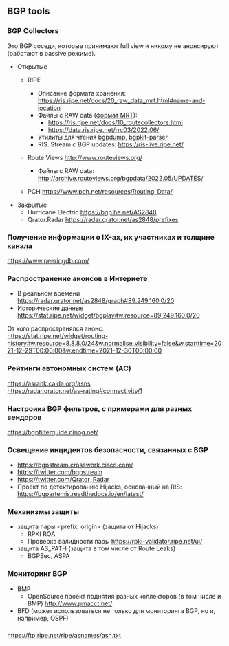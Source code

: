 ## BGP tools

### BGP Collectors
Это BGP соседи, которые принимают full view и никому не анонсируют (работают в passive режиме).

- Открытые
  - RIPE 
    - Описание формата хранения: https://ris.ripe.net/docs/20_raw_data_mrt.html#name-and-location
    - Файлы с RAW data ([формат MRT](https://datatracker.ietf.org/doc/html/rfc6396)): 
      - https://ris.ripe.net/docs/10_routecollectors.html
      - https://data.ris.ripe.net/rrc03/2022.06/
    - Утилиты для чтения [bgpdump](https://github.com/RIPE-NCC/bgpdump), [bgpkit-parser](https://github.com/bgpkit/bgpkit-parser)
    - RIS. Stream с BGP updates: https://ris-live.ripe.net/

  - Route Views http://www.routeviews.org/
    - Файлы с RAW data: http://archive.routeviews.org/bgpdata/2022.05/UPDATES/
  - PCH https://www.pch.net/resources/Routing_Data/
- Закрытые
  - Hurricane Electric https://bgp.he.net/AS2848
  - Qrator.Radar  https://radar.qrator.net/as2848/prefixes


### Получение информации о IX-ах, их участниках и толщине канала
https://www.peeringdb.com/


### Распространение анонсов в Интернете
- В реальном времени https://radar.qrator.net/as2848/graph#89.249.160.0/20  
- Исторические данные https://stat.ripe.net/widget/bgplay#w.resource=89.249.160.0/20

От кого распространялся анонс:  
https://stat.ripe.net/widget/routing-history#w.resource=8.8.8.0/24&w.normalise_visibility=false&w.starttime=2021-12-29T00:00:00&w.endtime=2021-12-30T00:00:00

### Рейтинги автономных систем (АС)
https://asrank.caida.org/asns  
https://radar.qrator.net/as-rating#connectivity/1  


### Настроика BGP фильтров, c примерами для разных вендоров
https://bgpfilterguide.nlnog.net/

### Освещение инцидентов безопасности, связанных с BGP
- https://bgpstream.crosswork.cisco.com/
- https://twitter.com/bgpstream
- https://twitter.com/Qrator_Radar
- Проект по детектированию Hijacks, основанный на RIS: https://bgpartemis.readthedocs.io/en/latest/


### Механизмы защиты

- защита пары <prefix, origin> (защита от Hijacks)
  - RPKI ROA
  - Проверка валидности пары https://rpki-validator.ripe.net/ui/
- защита AS_PATH (защита в том числе от Route Leaks)
  - BGPSec, ASPA
  
### Мониторинг BGP
- BMP
  - OpenSource проект поднятия разных коллекторов (в том числе и BMP) http://www.pmacct.net/  
- BFD (может использоваться не только для мониторинга BGP, но и, например, OSPF)

###
https://ftp.ripe.net/ripe/asnames/asn.txt
